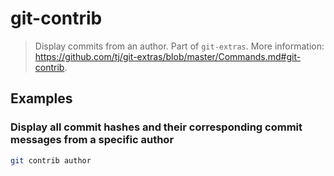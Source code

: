 # git-contrib

> Display commits from an author. Part of `git-extras`. More information: <https://github.com/tj/git-extras/blob/master/Commands.md#git-contrib>.

## Examples

### Display all commit hashes and their corresponding commit messages from a specific author

```bash
git contrib author
```
